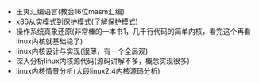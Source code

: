 + 王爽汇编语言(教会16位masm汇编)
+ x86从实模式到保护模式(了解保护模式)
+ 操作系统真象还原(非常棒的一本书1，几千行代码的简单内核，看完这个再看linux内核就基础稳了)
+ linux内核设计与实现(很薄，有一个全局观)
+ 深入分析linux内核源代码(源码讲解不多，概念实现很多)
+ linux内核情景分析(大段linux2.4内核源码分析)


